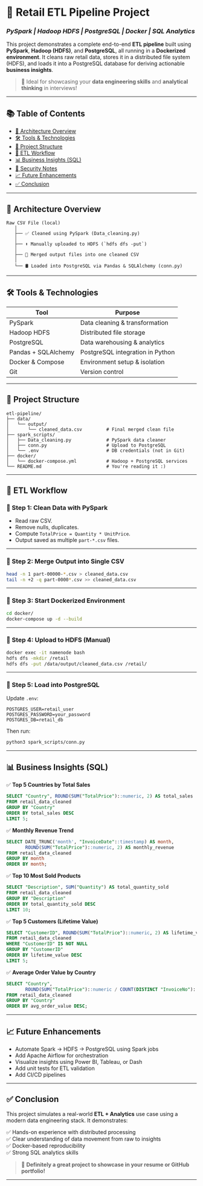# 🚀 Retail ETL Pipeline Project  
### *PySpark | Hadoop HDFS | PostgreSQL | Docker | SQL Analytics*

This project demonstrates a complete end-to-end **ETL pipeline** built using **PySpark**, **Hadoop (HDFS)**, and **PostgreSQL**, all running in a **Dockerized environment**. It cleans raw retail data, stores it in a distributed file system (HDFS), and loads it into a PostgreSQL database for deriving actionable **business insights**.

> 🧠 Ideal for showcasing your **data engineering skills** and **analytical thinking** in interviews!

---

## 📚 Table of Contents
- [🧱 Architecture Overview](#-architecture-overview)
- [🛠 Tools & Technologies](#-tools--technologies)
- [📁 Project Structure](#-project-structure)
- [🔄 ETL Workflow](#-etl-workflow)
- [📊 Business Insights (SQL)](#-business-insights-sql)
- [🔐 Security Notes](#-security-notes)
- [📈 Future Enhancements](#-future-enhancements)
- [✅ Conclusion](#-conclusion)

---

## 🧱 Architecture Overview

```plaintext
Raw CSV File (local)
   │
   ├── ✅ Cleaned using PySpark (Data_cleaning.py)
   │
   ├── ⬆️ Manually uploaded to HDFS (`hdfs dfs -put`)
   │
   ├── 📂 Merged output files into one cleaned CSV
   │
   └── 🛢️ Loaded into PostgreSQL via Pandas & SQLAlchemy (conn.py)
```

---

## 🛠 Tools & Technologies

| Tool             | Purpose                            |
|------------------|-------------------------------------|
| PySpark          | Data cleaning & transformation      |
| Hadoop HDFS      | Distributed file storage            |
| PostgreSQL       | Data warehousing & analytics        |
| Pandas + SQLAlchemy | PostgreSQL integration in Python |
| Docker & Compose | Environment setup & isolation       |
| Git              | Version control                     |

---

## 📁 Project Structure

```
etl-pipeline/
├── data/
│   └── output/
│       └── cleaned_data.csv         # Final merged clean file
├── spark_scripts/
│   ├── Data_cleaning.py             # PySpark data cleaner
│   ├── conn.py                      # Upload to PostgreSQL
│   └── .env                         # DB credentials (not in Git)
├── docker/
│   └── docker-compose.yml           # Hadoop + PostgreSQL services
└── README.md                        # You're reading it :)
```

---

## 🔄 ETL Workflow

### 🔹 Step 1: Clean Data with PySpark

- Read raw CSV.
- Remove nulls, duplicates.
- Compute `TotalPrice = Quantity * UnitPrice`.
- Output saved as multiple `part-*.csv` files.

---

### 🔹 Step 2: Merge Output into Single CSV

```bash
head -n 1 part-00000-*.csv > cleaned_data.csv
tail -n +2 -q part-0000*.csv >> cleaned_data.csv
```

---

### 🔹 Step 3: Start Dockerized Environment

```bash
cd docker/
docker-compose up -d --build
```

---

### 🔹 Step 4: Upload to HDFS (Manual)

```bash
docker exec -it namenode bash
hdfs dfs -mkdir /retail
hdfs dfs -put /data/output/cleaned_data.csv /retail/
```

---

### 🔹 Step 5: Load into PostgreSQL

Update `.env`:

```env
POSTGRES_USER=retail_user
POSTGRES_PASSWORD=your_password
POSTGRES_DB=retail_db
```

Then run:

```bash
python3 spark_scripts/conn.py
```

---

## 📊 Business Insights (SQL)

✅ **Top 5 Countries by Total Sales**
```sql
SELECT "Country", ROUND(SUM("TotalPrice")::numeric, 2) AS total_sales
FROM retail_data_cleaned
GROUP BY "Country"
ORDER BY total_sales DESC
LIMIT 5;
```

✅ **Monthly Revenue Trend**
```sql
SELECT DATE_TRUNC('month', "InvoiceDate"::timestamp) AS month,
       ROUND(SUM("TotalPrice")::numeric, 2) AS monthly_revenue
FROM retail_data_cleaned
GROUP BY month
ORDER BY month;
```

✅ **Top 10 Most Sold Products**
```sql
SELECT "Description", SUM("Quantity") AS total_quantity_sold
FROM retail_data_cleaned
GROUP BY "Description"
ORDER BY total_quantity_sold DESC
LIMIT 10;
```

✅ **Top 5 Customers (Lifetime Value)**
```sql
SELECT "CustomerID", ROUND(SUM("TotalPrice")::numeric, 2) AS lifetime_value
FROM retail_data_cleaned
WHERE "CustomerID" IS NOT NULL
GROUP BY "CustomerID"
ORDER BY lifetime_value DESC
LIMIT 5;
```

✅ **Average Order Value by Country**
```sql
SELECT "Country",
       ROUND(SUM("TotalPrice")::numeric / COUNT(DISTINCT "InvoiceNo")::numeric, 2) AS avg_order_value
FROM retail_data_cleaned
GROUP BY "Country"
ORDER BY avg_order_value DESC;
```

---

## 📈 Future Enhancements

- Automate Spark → HDFS → PostgreSQL using Spark jobs
- Add Apache Airflow for orchestration
- Visualize insights using Power BI, Tableau, or Dash
- Add unit tests for ETL validation
- Add CI/CD pipelines

---

## ✅ Conclusion

This project simulates a real-world **ETL + Analytics** use case using a modern data engineering stack. It demonstrates:

✅ Hands-on experience with distributed processing  
✅ Clear understanding of data movement from raw to insights  
✅ Docker-based reproducibility  
✅ Strong SQL analytics skills

> 💼 **Definitely a great project to showcase in your resume or GitHub portfolio!**

---
